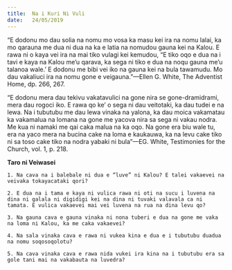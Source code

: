 ```yaml
---
title:  Na i Kuri Ni Vuli
date:   24/05/2019
---
```


“E dodonu mo dau solia na nomu mo vosa ka masu kei ira na nomu lalai, ka mo qarauna me dua ni dua na ka e latia na nomudou gauna kei na Kalou. E rawa ni o kaya vei ira na mai tiko vulagi kei kemudou, “E tiko oqo e dua na i tavi e kaya na Kalou me’u qarava, ka sega ni tiko e dua na noqu gauna me’u talanoa wale.’ E dodonu me bibi vei iko na gauna kei na bula tawamudu. Mo dau vakaliuci ira na nomu gone e veigauna.”—Ellen G. White, The Adventist Home, dp. 266, 267.

“E dodonu mera dau tekivu vakatavulici na gone nira se gone-dramidrami, mera dau rogoci iko. E rawa qo ke’ o sega ni dau veitotaki, ka dau tudei e na lewa. Na i tubutubu me dau lewa vinaka na yalona, ka dau moica vakamatau ka vakamalua na lomana na gone me yacova nira sa sega ni vakau nodra. Me kua ni namaki me qai caka malua na ka oqo. Na gone era biu wale tu, era na yaco mera na bucina cake na loma e kaukauwa, ka na levu cake tiko ni sa toso cake tiko na nodra yabaki ni bula”—EG. White, Testimonies for the Church, vol. 1, p. 218.

**Taro ni Veiwasei**

`1. Na cava na i balebale ni dua e “luve” ni Kalou? E talei vakaevei na veivaka	tokayacataki qori?`

`2. E dua na i tama e kaya ni vulica rawa ni oti na sucu i luvena na dina ni galala ni digidigi kei na dina ni tuvaki valavala ca ni tamata. E vulica vakaevei mai vei luvena na rua na dina levu qo?`

`3. Na gauna cava e gauna vinaka ni nona tuberi e dua na gone me vaka na loma ni Kalou, ka me caka vakaevei?`

`4. Na sala vinaka cava e rawa ni vukea kina e dua e i tubutubu duadua na nomu soqosoqolotu?`

`5. Na cava vinaka cava e rawa nida vukei ira kina na i tubutubu era sa gole tani mai na vakabauta na luvedra?`